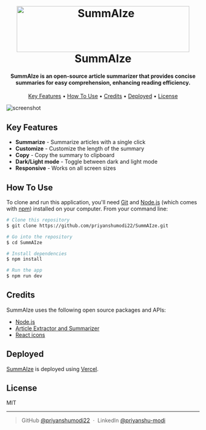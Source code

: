 <h1 align="center">
  <br>
  <a href="https://github.com/priyanshumodi22/SummAIze"><img src="https://media.discordapp.net/attachments/1142888467920064672/1249268215607984200/logo.png?ex=6666af30&is=66655db0&hm=39800296ce82e470e616db74f9fac8fd54ffd1c4f71494f53294125dc43330a5&=&format=webp&quality=lossless" alt="SummAIze" height="120" width="450"></a>
  <br>
  SummAIze
  <br>
</h1>

<h4 align="center">SummAIze is an open-source article summarizer that provides concise summaries for easy comprehension, enhancing reading efficiency.</h4>

<p align="center">
  <a href="#key-features">Key Features</a> •
  <a href="#how-to-use">How To Use</a> •
  <a href="#credits">Credits</a> •
  <a href="#deployed">Deployed</a> •
  <a href="#license">License</a>
</p>

![screenshot](https://media.discordapp.net/attachments/1142888467920064672/1249300684482805780/Screenshot_2024-06-09_132025.png?ex=6666cd6e&is=66657bee&hm=4b74e7494d583d4a9bc36c6b26780055cd2bf3e1270221220c27c3c8b2ee5e36&=&format=webp&quality=lossless&width=1035&height=671)

## Key Features

- **Summarize** - Summarize articles with a single click
- **Customize** - Customize the length of the summary
- **Copy** - Copy the summary to clipboard
- **Dark/Light mode** - Toggle between dark and light mode
- **Responsive** - Works on all screen sizes

## How To Use

To clone and run this application, you'll need [Git](https://git-scm.com) and [Node.js](https://nodejs.org/en/download/) (which comes with [npm](http://npmjs.com)) installed on your computer. From your command line:

```bash
# Clone this repository
$ git clone https://github.com/priyanshumodi22/SummAIze.git

# Go into the repository
$ cd SummAIze

# Install dependencies
$ npm install

# Run the app
$ npm run dev
```

## Credits

SummAIze uses the following open source packages and APIs:

- [Node.js](https://nodejs.org/)
- [Article Extractor and Summarizer](https://rapidapi.com/restyler/api/article-extractor-and-summarizer)
- [React icons](https://react-icons.github.io/react-icons)

## Deployed

[SummAIze](https://summaize.live/) is deployed using [Vercel](https://vercel.com/).

## License

MIT

---

> GitHub [@priyanshumodi22](https://github.com/priyanshumodi22) &nbsp;&middot;&nbsp;
> LinkedIn [@priyanshu-modi](https://www.linkedin.com/in/priyanshu-modi/)
